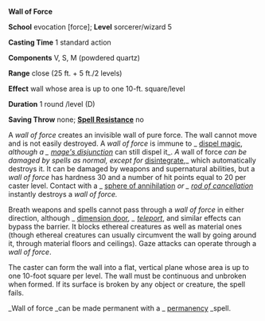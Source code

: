  **Wall of Force**

**School** evocation [force]; **Level** sorcerer/wizard 5

**Casting Time** 1 standard action

**Components** V, S, M (powdered quartz)

**Range** close (25 ft. + 5 ft./2 levels)

**Effect** wall whose area is up to one 10-ft. square/level

**Duration** 1 round /level (D)

**Saving Throw** none; **[Spell Resistance](../glossary.md#_spell-resistance)** no

A _wall of force_ creates an invisible wall of pure force. The wall cannot move and is not easily destroyed. A _wall of force_ is immune to _ [dispel magic](dispelMagic.md#_dispel-magic), _although a _ [mage's disjunction](mageSDisjunction.md#_mage-s-disjunction)_ can still dispel it_. _A_ wall of force _can be damaged by spells as normal, except for_ [disintegrate](disintegrate.md#_disintegrate),_ which automatically destroys it. It can be damaged by weapons and supernatural abilities, but a _wall of force_ has hardness 30 and a number of hit points equal to 20 per caster level. Contact with a _ [sphere of annihilation](../magicItems/artifacts.md#_sphere-of-annihilation) _or _ [rod of cancellation](../magicItems/rods.md#_rod-of-cancellation)_ instantly destroys a _wall of force._

Breath weapons and spells cannot pass through a _wall of force_ in either direction, although _ [dimension door](dimensionDoor.md#_dimension-door)_, _ [teleport](teleport.md#_teleport)_, and similar effects can bypass the barrier. It blocks ethereal creatures as well as material ones (though ethereal creatures can usually circumvent the wall by going around it, through material floors and ceilings). Gaze attacks can operate through a _wall of force_.

The caster can form the wall into a flat, vertical plane whose area is up to one 10-foot square per level. The wall must be continuous and unbroken when formed. If its surface is broken by any object or creature, the spell fails.

_Wall of force _can be made permanent with a _ [permanency](permanency.md#_permanency) _spell.


